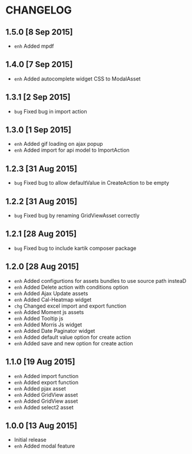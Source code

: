 CHANGELOG
=====

1.5.0 [8 Sep 2015]
-----

* `enh` Added mpdf

1.4.0 [7 Sep 2015]
-----

* `enh` Added autocomplete widget CSS to ModalAsset


1.3.1 [2 Sep 2015]
-----

* `bug` Fixed bug in import action

1.3.0 [1 Sep 2015]
-----

* `enh` Added gif loading on ajax popup
* `enh` Added import for api model to ImportAction

1.2.3 [31 Aug 2015]
-----

* `bug` Fixed bug to allow defaultValue in CreateAction to be empty

1.2.2 [31 Aug 2015]
-----

* `bug` Fixed bug by renaming GridViewAsset correctly

1.2.1 [28 Aug 2015]
-----

* `bug` Fixed bug to include kartik composer package

1.2.0 [28 Aug 2015]
-----

* `enh` Added configurtions for assets bundles to use source path insteaD
* `enh` Added Delete action with conditions option
* `enh` Added Ajax Update assets
* `enh` Added Cal-Heatmap widget
* `chg` Changed excel import and export function
* `enh` Added Moment js assets
* `enh` Added Tooltip js
* `enh` Added Morris Js widget
* `enh` Added Date Paginator widget
* `enh` Added default value option for create action
* `enh` Added save and new option for create action

1.1.0 [19 Aug 2015]
-----

* `enh` Added import function
* `enh` Added export function
* `enh` Added pjax asset
* `enh` Added GridView asset
* `enh` Added GridView asset
* `enh` Added select2 asset

1.0.0 [13 Aug 2015]
-----

* Initial release
* `enh` Added modal feature
